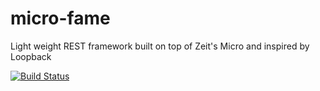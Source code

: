 # micro-fame
Light weight REST framework built on top of Zeit's Micro and inspired by Loopback




[![Build Status](https://travis-ci.org/micro-fame/micro-fame.svg?branch=master)](https://travis-ci.org/micro-fame/micro-fame)
